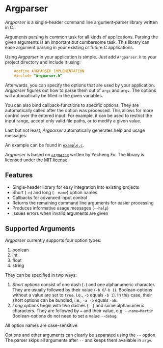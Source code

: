 # Argparser

*Argparser* is a single-header command line argument-parser library written in C.

Arguments parsing is common task for all kinds of applications.
Parsing the given arguments is an important but cumbersome task.
This library can ease argument parsing in your existing or future C applications.

Using *Argparser* in your application is simple.
Just add `Argparser.h` to your project directory and include it using:

```C
    #define ARGPARSER_IMPLEMENTATION
    #include "Argparser.h"
```

Afterwards, you can specify the options that are used by your application.
*Argparser* figures out how to parse them out of `argc` and `argv`.
The options will automatically be filled in the given variables.

You can also bind callback-functions to specific options.
They are automatically called after the option was processed.
This allows for more control over the entered input.
For example, it can be used to restrict the input range, accept only valid file paths, or to modify a given value.

Last but not least, *Argparser* automatically generates help and usage messages.

An example can be found in [`example.c`](https://github.com/MartinWeigel/Argparser/blob/master/example.c).

*Argparser* is based on [`argparse`](https://github.com/Cofyc/argparse) written by Yecheng Fu.
The library is licensed under the [MIT license](https://github.com/MartinWeigel/Argparser/blob/master/LICENSE)

## Features

- Single-header library for easy integration into existing projects
- Short (`-n`) and long (`--name`) option names
- Callbacks for advanced input control
- Returns the remaining command line arguments for easier processing
- Produces informative usage messages (`--help`)
- Issues errors when invalid arguments are given


## Supported Arguments

*Argparser* currently supports four option types:

1. boolean
2. int
3. float
4. string

They can be specified in two ways:

1. *Short options* consist of one dash (`-`) and one alphanumeric character.
   They are usually followed by their value (`-b 0`/`-b 1`).
   Boolean-options without a value are set to `true`, i.e., `-b` equals `-b 1`).
   In this case, their short options can be bundled, i.e., `-a -b` equals `-ab`.
2. *Long options* begin with two dashes (`--`) and some alphanumeric characters.
   They are followed by `=` and their value, e.g. `--name=Martin`
   Boolean-options do not need to set a value `--debug`.

All option names are case-sensitive.

Options and other arguments can clearly be separated using the `--` option.
The parser skips all arguments after `--` and keeps them available in `argv`.
